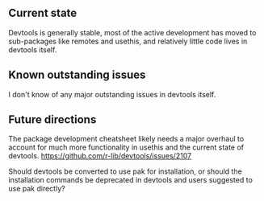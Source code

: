 ## Current state

Devtools is generally stable, most of the active development has moved to sub-packages like remotes and usethis, and relatively little code lives in devtools itself.

## Known outstanding issues

I don't know of any major outstanding issues in devtools itself.

## Future directions

The package development cheatsheet likely needs a major overhaul to account for much more functionality in usethis and the current state of devtools. https://github.com/r-lib/devtools/issues/2107

Should devtools be converted to use pak for installation, or should the installation commands be deprecated in devtools and users suggested to use pak directly?
